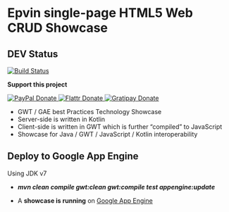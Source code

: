 # Epvin single-page HTML5 Web CRUD Showcase

## DEV Status
[![Build Status](https://travis-ci.org/loxal/Epvin.svg?branch=master)](https://travis-ci.org/loxal/Epvin)

**Support this project**
<!-- BADGES/ -->
<span class="badge-paypal">
<a href="https://www.paypal.com/cgi-bin/webscr?cmd=_s-xclick&amp;hosted_button_id=MA847TR65D4N2" title="Donate to this project using PayPal">
<img src="https://img.shields.io/badge/paypal-donate-yellow.svg" alt="PayPal Donate"/>
</a></span>
<span class="badge-flattr">
<a href="https://flattr.com/submit/auto?fid=o6ok7n&url=https%3A%2F%2Fgithub.com%2Floxal" title="Donate to this project using Flattr">
<img src="https://img.shields.io/badge/flattr-donate-yellow.svg" alt="Flattr Donate" />
</a></span>
<span class="badge-gratipay"><a href="https://gratipay.com/~loxal" title="Donate weekly to this project using Gratipay">
<img src="https://img.shields.io/badge/gratipay-donate-yellow.svg" alt="Gratipay Donate" />
</a></span>
<!-- /BADGES -->

* GWT / GAE best Practices Technology Showcase
* Server-side is written in Kotlin
* Client-side is written in GWT which is further “compiled” to JavaScript
* Showcase for Java / GWT / JavaScript / Kotlin interoperability

## Deploy to Google App Engine
Using JDK v7

* ***mvn clean compile gwt:clean gwt:compile test appengine:update***

* A **showcase is running** on [Google App Engine](http://epvin.loxal.net)

